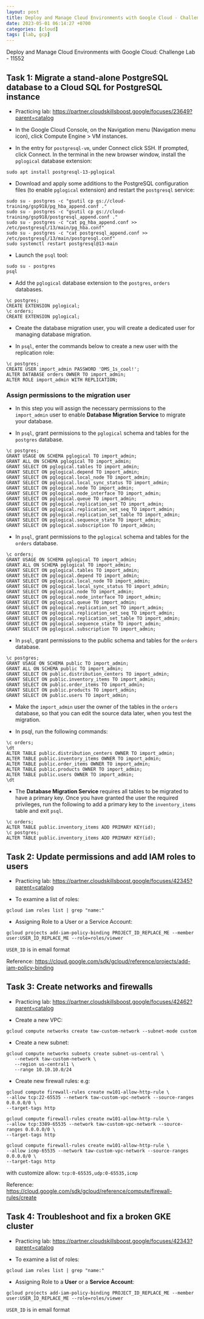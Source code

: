 ```yaml
---
layout: post
title: Deploy and Manage Cloud Environments with Google Cloud - Challenge Lab - 11552
date: 2023-05-01 06:14:27 +0700
categories: [cloud]
tags: [lab, gcp]
---
```


Deploy and Manage Cloud Environments with Google Cloud: Challenge Lab - 11552

## Task 1: Migrate a stand-alone PostgreSQL database to a Cloud SQL for PostgreSQL instance

- Practicing lab: https://partner.cloudskillsboost.google/focuses/23649?parent=catalog

- In the Google Cloud Console, on the Navigation menu (Navigation menu icon), click Compute Engine > VM instances.

- In the entry for `postgresql-vm`, under Connect click SSH. If prompted, click Connect. In the terminal in the new browser window, install the `pglogical` database extension:

```
sudo apt install postgresql-13-pglogical
```

- Download and apply some additions to the PostgreSQL configuration files (to enable `pglogical` extension) and restart the `postgresql` service:

```
sudo su - postgres -c "gsutil cp gs://cloud-training/gsp918/pg_hba_append.conf ."
sudo su - postgres -c "gsutil cp gs://cloud-training/gsp918/postgresql_append.conf ."
sudo su - postgres -c "cat pg_hba_append.conf >> /etc/postgresql/13/main/pg_hba.conf"
sudo su - postgres -c "cat postgresql_append.conf >> /etc/postgresql/13/main/postgresql.conf"
sudo systemctl restart postgresql@13-main
```

- Launch the `psql` tool:

```
sudo su - postgres
psql
```

- Add the `pglogical` database extension to the `postgres`, `orders` databases.

```
\c postgres;
CREATE EXTENSION pglogical;
\c orders;
CREATE EXTENSION pglogical;
```

- Create the database migration user, you will create a dedicated user for managing database migration.

- In `psql`, enter the commands below to create a new user with the replication role:

```
\c postgres;
CREATE USER import_admin PASSWORD 'DMS_1s_cool!';
ALTER DATABASE orders OWNER TO import_admin;
ALTER ROLE import_admin WITH REPLICATION;
```

### Assign permissions to the migration user

- In this step you will assign the necessary permissions to the `import_admin` user to enable **Database Migration Service** to migrate your database.

- In `psql`, grant permissions to the `pglogical` schema and tables for the `postgres` database.

```
\c postgres;
GRANT USAGE ON SCHEMA pglogical TO import_admin;
GRANT ALL ON SCHEMA pglogical TO import_admin;
GRANT SELECT ON pglogical.tables TO import_admin;
GRANT SELECT ON pglogical.depend TO import_admin;
GRANT SELECT ON pglogical.local_node TO import_admin;
GRANT SELECT ON pglogical.local_sync_status TO import_admin;
GRANT SELECT ON pglogical.node TO import_admin;
GRANT SELECT ON pglogical.node_interface TO import_admin;
GRANT SELECT ON pglogical.queue TO import_admin;
GRANT SELECT ON pglogical.replication_set TO import_admin;
GRANT SELECT ON pglogical.replication_set_seq TO import_admin;
GRANT SELECT ON pglogical.replication_set_table TO import_admin;
GRANT SELECT ON pglogical.sequence_state TO import_admin;
GRANT SELECT ON pglogical.subscription TO import_admin;
```

- In `psql`, grant permissions to the `pglogical` schema and tables for the `orders` database.

```
\c orders;
GRANT USAGE ON SCHEMA pglogical TO import_admin;
GRANT ALL ON SCHEMA pglogical TO import_admin;
GRANT SELECT ON pglogical.tables TO import_admin;
GRANT SELECT ON pglogical.depend TO import_admin;
GRANT SELECT ON pglogical.local_node TO import_admin;
GRANT SELECT ON pglogical.local_sync_status TO import_admin;
GRANT SELECT ON pglogical.node TO import_admin;
GRANT SELECT ON pglogical.node_interface TO import_admin;
GRANT SELECT ON pglogical.queue TO import_admin;
GRANT SELECT ON pglogical.replication_set TO import_admin;
GRANT SELECT ON pglogical.replication_set_seq TO import_admin;
GRANT SELECT ON pglogical.replication_set_table TO import_admin;
GRANT SELECT ON pglogical.sequence_state TO import_admin;
GRANT SELECT ON pglogical.subscription TO import_admin;
```

- In `psql`, grant permissions to the public schema and tables for the `orders` database.

```
\c postgres;
GRANT USAGE ON SCHEMA public TO import_admin;
GRANT ALL ON SCHEMA public TO import_admin;
GRANT SELECT ON public.distribution_centers TO import_admin;
GRANT SELECT ON public.inventory_items TO import_admin;
GRANT SELECT ON public.order_items TO import_admin;
GRANT SELECT ON public.products TO import_admin;
GRANT SELECT ON public.users TO import_admin;
```

- Make the `import_admin` user the owner of the tables in the `orders` database, so that you can edit the source data later, when you test the migration.

- In psql, run the following commands:

```
\c orders;
\dt
ALTER TABLE public.distribution_centers OWNER TO import_admin;
ALTER TABLE public.inventory_items OWNER TO import_admin;
ALTER TABLE public.order_items OWNER TO import_admin;
ALTER TABLE public.products OWNER TO import_admin;
ALTER TABLE public.users OWNER TO import_admin;
\dt
```

- The **Database Migration Service** requires all tables to be migrated to have a primary key. Once you have granted the user the required privileges, run the following to add a primary key to the `inventory_items` table and exit `psql`.

```
\c orders;
ALTER TABLE public.inventory_items ADD PRIMARY KEY(id);
\c postgres;
ALTER TABLE public.inventory_items ADD PRIMARY KEY(id);
```

## Task 2: Update permissions and add IAM roles to users

- Practicing lab: https://partner.cloudskillsboost.google/focuses/42345?parent=catalog

- To examine a list of roles:

```
gcloud iam roles list | grep "name:"
```

- Assigning Role to a User or a Service Account:

```
gcloud projects add-iam-policy-binding PROJECT_ID_REPLACE_ME --member user:USER_ID_REPLACE_ME --role=roles/viewer
```

`USER_ID` is in email format

Reference: https://cloud.google.com/sdk/gcloud/reference/projects/add-iam-policy-binding

## Task 3: Create networks and firewalls

- Practicing lab: https://partner.cloudskillsboost.google/focuses/42462?parent=catalog

- Create a new VPC:

```
gcloud compute networks create taw-custom-network --subnet-mode custom
```

- Create a new subnet:

```
gcloud compute networks subnets create subnet-us-central \
   --network taw-custom-network \
   --region us-central1 \
   --range 10.10.10.0/24
```

- Create new firewall rules:
  e.g:

```
gcloud compute firewall-rules create nw101-allow-http-rule \
--allow tcp:22-65535 --network taw-custom-vpc-network --source-ranges 0.0.0.0/0 \
--target-tags http
```

```
gcloud compute firewall-rules create nw101-allow-http-rule \
--allow tcp:3389-65535 --network taw-custom-vpc-network --source-ranges 0.0.0.0/0 \
--target-tags http
```

```
gcloud compute firewall-rules create nw101-allow-http-rule \
--allow icmp-65535 --network taw-custom-vpc-network --source-ranges 0.0.0.0/0 \
--target-tags http
```

with customize allow: `tcp:0-65535,udp:0-65535,icmp`

Reference: https://cloud.google.com/sdk/gcloud/reference/compute/firewall-rules/create

## Task 4: Troubleshoot and fix a broken GKE cluster

- Practicing lab: https://partner.cloudskillsboost.google/focuses/42343?parent=catalog

- To examine a list of roles:

```
gcloud iam roles list | grep "name:"
```

- Assigning Role to a **User** or a **Service Account**:

```
gcloud projects add-iam-policy-binding PROJECT_ID_REPLACE_ME --member user:USER_ID_REPLACE_ME --role=roles/viewer
```

`USER_ID` is in email format
